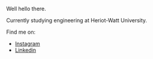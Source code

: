 Well hello there.

Currently studying engineering at Heriot-Watt University.

Find me on:
- [Instagram](https://www.instagram.com/abbanfahim__/)
- [Linkedin](https://www.linkedin.com/in/abban-fahim/)
